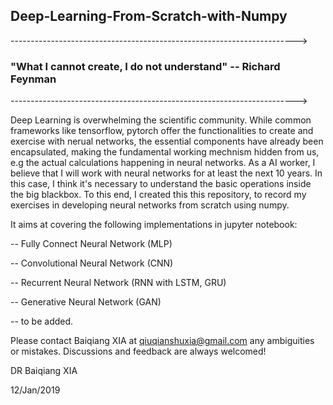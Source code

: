 ## Deep-Learning-From-Scratch-with-Numpy

----------------------------------------------------------------------->

### "What I cannot create, I do not understand" -- Richard Feynman

----------------------------------------------------------------------->

Deep Learning is overwhelming the scientific community. While common frameworks like tensorflow, pytorch offer the functionalities to create and exercise with nerual networks, the essential components have already been encapsulated, making the fundamental working mechnism hidden from us, e.g the actual calculations happening in neural networks. As a AI worker, I believe that I will work with neural networks for at least the next 10 years. In this case, I think it's necessary to understand the basic operations inside the big blackbox. To this end, I created this this repository, to record my exercises in developing neural networks from scratch using numpy.

It aims at covering the following implementations in jupyter notebook:

-- Fully Connect Neural Network (MLP)

-- Convolutional Neural Network (CNN)

-- Recurrent Neural Network (RNN with LSTM, GRU)

-- Generative Neural Network (GAN)

-- to be added.

Please contact Baiqiang XIA at qiuqianshuxia@gmail.com any ambiguities or mistakes.
Discussions and feedback are always welcomed! 

DR Baiqiang XIA

12/Jan/2019
